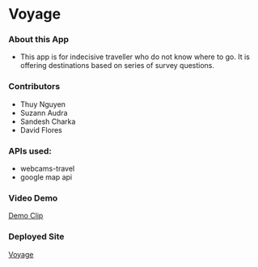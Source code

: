 # Voyage

### About this App
- This app is for indecisive traveller who do not know where to go. It is offering destinations based on series of survey questions.

### Contributors
- Thuy Nguyen
- Suzann Audra
- Sandesh Charka
- David Flores

### APIs used:
- webcams-travel
- google map api

### Video Demo
[Demo Clip](https://youtu.be/9Mgpj_uh21E)

### Deployed Site
[Voyage](https://suzannaudra.github.io/Voyage/)